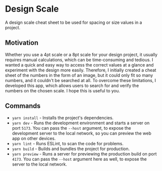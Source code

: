 # Design Scale

A design scale cheat sheet to be used for spacing or size values in a project.

## Motivation

Whether you use a 4pt scale or a 8pt scale for your design project, it usually requires manual calculations, which can be time-consuming and tedious. I wanted a quick and easy way to access the correct values at a glance and experiment with the design more easily. Therefore, I initially created a cheat sheet of the numbers in the form of an image, but it could only fit so many numbers, and it couldn't be searched at all. To overcome these limitations, I developed this app, which allows users to search for and verify the numbers on the chosen scale. I hope this is useful to you.

## Commands

- `yarn install` - Installs the project's dependencies.
- `yarn dev` - Runs the development environment and starts a server on port `5173`. You can pass the `--host` argument, to expose the development server to the local network, so you can preview the web app on other devices.
- `yarn lint` - Runs ESLint, to scan the code for problems.
- `yarn build` - Builds and bundles the project for production.
- `yarn preview` - Runs a server for previewing the production build on port `4173`. You can pass the `--host` argument here as well, to expose  the server to the local network.
